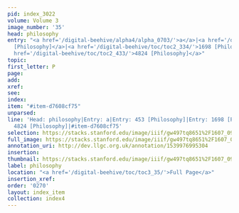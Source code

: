 ```yaml
---
pid: index_3022
volume: Volume 3
image_number: '35'
head: philosophy
entry: "<a href='/digital-beehive/alpha4/alpha_0703/'>a</a>|<a href='/digital-beehive/num2/num_0563/'>453
  [Philosophy]</a>|<a href='/digital-beehive/toc/toc2_334/'>1698 [Philosophy]</a>|<a
  href='/digital-beehive/toc/toc2_433/'>4824 [Philosophy]</a>"
topic: 
first_letter: P
page: 
add: 
xref: 
see: 
index: 
item: "#item-d7608cf75"
unparsed: 
line: 'Head: philosophy|Entry: a|Entry: 453 [Philosophy]|Entry: 1698 [Philosophy]|Entry:
  4824 [Philosophy]|#item-d7608cf75'
selection: https://stacks.stanford.edu/image/iiif/gw497tq8651%2F1607_0978/796,2422,1036,206/full/0/default.jpg
full_image: https://stacks.stanford.edu/image/iiif/gw497tq8651%2F1607_0978/full/full/0/default.jpg
annotation_uri: http://dev.llgc.org.uk/annotation/1539976995304
insertion: 
thumbnail: https://stacks.stanford.edu/image/iiif/gw497tq8651%2F1607_0978/796,2422,1036,206/150,/0/default.jpg
label: philosophy
location: "<a href='/digital-beehive/toc/toc3_35/'>Full Page</a>"
insertion_xref: 
order: '0270'
layout: index_item
collection: index4
---
```

